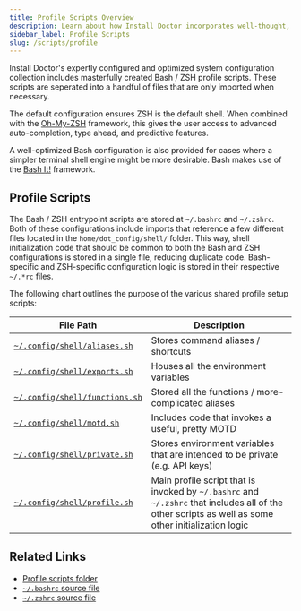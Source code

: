 ```yaml
---
title: Profile Scripts Overview
description: Learn about how Install Doctor incorporates well-thought, meticulously organized, and performant Bash / ZSH profile and environment setup scripts.
sidebar_label: Profile Scripts
slug: /scripts/profile
---
```


Install Doctor's expertly configured and optimized system configuration collection includes masterfully created Bash / ZSH profile scripts. These scripts are seperated into a handful of files that are only imported when necessary.

The default configuration ensures ZSH is the default shell. When combined with the [Oh-My-ZSH](https://ohmyz.sh/) framework, this gives the user access to advanced auto-completion, type ahead, and predictive features.

A well-optimized Bash configuration is also provided for cases where a simpler terminal shell engine might be more desirable. Bash makes use of the [Bash It!](https://github.com/Bash-it/bash-it) framework.

## Profile Scripts

The Bash / ZSH entrypoint scripts are stored at `~/.bashrc` and `~/.zshrc`. Both of these configurations include imports that reference a few different files located in the `home/dot_config/shell/` folder. This way, shell initialization code that should be common to both the Bash and ZSH configurations is stored in a single file, reducing duplicate code. Bash-specific and ZSH-specific configuration logic is stored in their respective `~/.*rc` files.

The following chart outlines the purpose of the various shared profile setup scripts:

| File Path                        | Description                                                        |
|----------------------------------|--------------------------------------------------------------------|
| [`~/.config/shell/aliases.sh`](https://github.com/megabyte-labs/install.doctor/blob/master/home/dot_config/shell/aliases.sh.tmpl) | Stores command aliases / shortcuts |
| [`~/.config/shell/exports.sh`](https://github.com/megabyte-labs/install.doctor/blob/master/home/dot_config/shell/exports.sh.tmpl) | Houses all the environment variables |
| [`~/.config/shell/functions.sh`](https://github.com/megabyte-labs/install.doctor/blob/master/home/dot_config/shell/functions.sh.tmpl) | Stored all the functions / more-complicated aliases |
| [`~/.config/shell/motd.sh`](https://github.com/megabyte-labs/install.doctor/blob/master/home/dot_config/shell/motd.sh.tmpl) | Includes code that invokes a useful, pretty MOTD |
| [`~/.config/shell/private.sh`](https://github.com/megabyte-labs/install.doctor/blob/master/home/dot_config/shell/private.sh.tmpl) | Stores environment variables that are intended to be private (e.g. API keys) |
| [`~/.config/shell/profile.sh`](https://github.com/megabyte-labs/install.doctor/blob/master/home/dot_config/shell/profile.sh.tmpl) | Main profile script that is invoked by `~/.bashrc` and `~/.zshrc` that includes all of the other scripts as well as some other initialization logic |

## Related Links

* [Profile scripts folder](https://github.com/megabyte-labs/install.doctor/tree/master/home/dot_config/shell)
* [`~/.bashrc` source file](https://github.com/megabyte-labs/install.doctor/blob/master/home/dot_bashrc)
* [`~/.zshrc` source file](https://github.com/megabyte-labs/install.doctor/blob/master/home/dot_zshrc)

